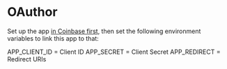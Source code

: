 # OAuthor

Set up the app [in Coinbase first](https://www.coinbase.com/oauth/applications/new), then set the following environment variables to link this app to that:

APP_CLIENT_ID = Client ID
APP_SECRET = Client Secret
APP_REDIRECT = Redirect URIs